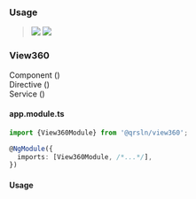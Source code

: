 ### Usage

> [![](https://img.shields.io/badge/Main-readme‌‌‌‌‌‌‌-white)](../readme.desc.md) [![](https://img.shields.io/badge/readme-white)](readme.md)

### View360
Component ()  
Directive ()  
Service ()

#### app.module.ts

```typescript
import {View360Module} from '@qrsln/view360';

@NgModule({
  imports: [View360Module, /*...*/],
})
```  

#### Usage
```html

``` 

